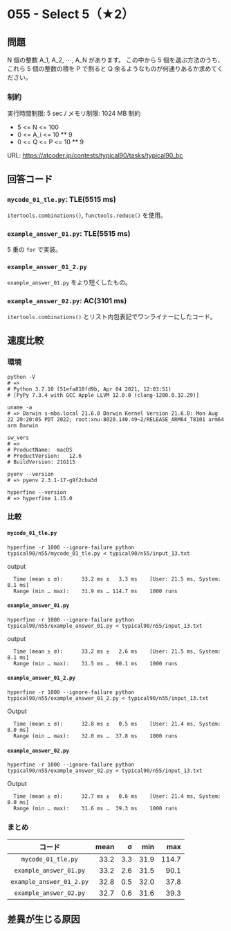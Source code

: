 # 055 - Select 5（★2）

## 問題

N 個の整数 A_1, A_2, ⋯, A_N があります。 この中から 5 個を選ぶ方法のうち、これら 5 個の整数の積を P で割ると Q 余るようなものが何通りあるか求めてください。

### 制約

実行時間制限: 5 sec / メモリ制限: 1024 MB
制約
- 5 <= N <= 100
- 0 <= A_i <= 10 ** 9
- 0 <= Q <= P <= 10 ** 9

URL: https://atcoder.jp/contests/typical90/tasks/typical90_bc

## 回答コード

### `mycode_01_tle.py`: TLE(5515 ms)

`itertools.combinations()`, `functools.reduce()` を使用。

### `example_answer_01.py`: TLE(5515 ms)

5 重の `for` で実装。

### `example_answer_01_2.py`

`example_answer_01.py` をより短くしたもの。

### `example_answer_02.py`: AC(3101 ms)

`itertools.combinations()` とリスト内包表記でワンライナーにしたコード。

## 速度比較

### 環境

```
python -V
# =>
# Python 3.7.10 (51efa818fd9b, Apr 04 2021, 12:03:51)
# [PyPy 7.3.4 with GCC Apple LLVM 12.0.0 (clang-1200.0.32.29)]
```

```
uname -a
# => Darwin s-mba.local 21.6.0 Darwin Kernel Version 21.6.0: Mon Aug 22 20:20:05 PDT 2022; root:xnu-8020.140.49~2/RELEASE_ARM64_T8101 arm64 arm Darwin
```

```
sw_vers
# =>
# ProductName:	macOS
# ProductVersion:	12.6
# BuildVersion:	21G115
```

```
pyenv --version
# => pyenv 2.3.1-17-g9f2cba3d
```

```
hyperfine --version
# => hyperfine 1.15.0
```

### 比較

#### `mycode_01_tle.py`

```
hyperfine -r 1000 --ignore-failure python typical90/n55/mycode_01_tle.py < typical90/n55/input_13.txt
```

output

```
  Time (mean ± σ):      33.2 ms ±   3.3 ms    [User: 21.5 ms, System: 8.1 ms]
  Range (min … max):    31.9 ms … 114.7 ms    1000 runs
```

#### `example_answer_01.py`

```
hyperfine -r 1000 --ignore-failure python typical90/n55/example_answer_01.py < typical90/n55/input_13.txt
```

output

```
  Time (mean ± σ):      33.2 ms ±   2.6 ms    [User: 21.5 ms, System: 8.1 ms]
  Range (min … max):    31.5 ms …  90.1 ms    1000 runs
```

#### `example_answer_01_2.py`

```
hyperfine -r 1000 --ignore-failure python typical90/n55/example_answer_01_2.py < typical90/n55/input_13.txt
```

Output

```
  Time (mean ± σ):      32.8 ms ±   0.5 ms    [User: 21.4 ms, System: 8.0 ms]
  Range (min … max):    32.0 ms …  37.8 ms    1000 runs
```

#### `example_answer_02.py`

```
hyperfine -r 1000 --ignore-failure python typical90/n55/example_answer_02.py < typical90/n55/input_13.txt
```

Output

```
  Time (mean ± σ):      32.7 ms ±   0.6 ms    [User: 21.4 ms, System: 8.0 ms]
  Range (min … max):    31.6 ms …  39.3 ms    1000 runs
```

### まとめ

| コード                   | mean | σ   | min  | max   |
|:------------------------:|-----:|----:|-----:|------:|
| `mycode_01_tle.py`       | 33.2 | 3.3 | 31.9 | 114.7 |
| `example_answer_01.py`   | 33.2 | 2.6 | 31.5 |  90.1 |
| `example_answer_01_2.py` | 32.8 | 0.5 | 32.0 |  37.8 |
| `example_answer_02.py`   | 32.7 | 0.6 | 31.6 |  39.3 |

## 差異が生じる原因
